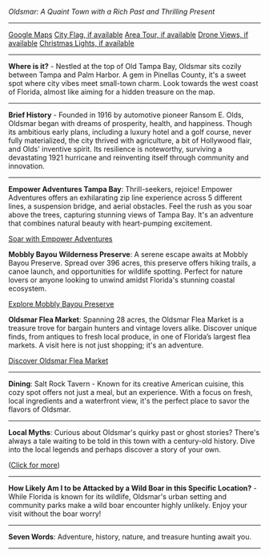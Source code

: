 *Oldsmar: A Quaint Town with a Rich Past and Thrilling Present*

---

[Google Maps](https://www.google.com/maps/place/Oldsmar,+FL/data=!3m1!1e3)
[City Flag, if available](https://www.google.com/search?tbm=isch&q=Oldsmar+FL+Flag+Picture)
[Area Tour, if available](https://www.youtube.com/results?search_query=Oldsmar+FL+4k+tour)
[Drone Views, if available](https://www.youtube.com/results?search_query=Oldsmar+FL+4k+drone)
[Christmas Lights, if available](https://www.youtube.com/results?search_query=Oldsmar+FL+christmas+lights&sp=CAI%253D)

---

**Where is it?** - Nestled at the top of Old Tampa Bay, Oldsmar sits cozily between Tampa and Palm Harbor. A gem in Pinellas County, it's a sweet spot where city vibes meet small-town charm. Look towards the west coast of Florida, almost like aiming for a hidden treasure on the map.

---

**Brief History** - Founded in 1916 by automotive pioneer Ransom E. Olds, Oldsmar began with dreams of prosperity, health, and happiness. Though its ambitious early plans, including a luxury hotel and a golf course, never fully materialized, the city thrived with agriculture, a bit of Hollywood flair, and Olds' inventive spirit. Its resilience is noteworthy, surviving a devastating 1921 hurricane and reinventing itself through community and innovation.

---

**Empower Adventures Tampa Bay**: Thrill-seekers, rejoice! Empower Adventures offers an exhilarating zip line experience across 5 different lines, a suspension bridge, and aerial obstacles. Feel the rush as you soar above the trees, capturing stunning views of Tampa Bay. It's an adventure that combines natural beauty with heart-pumping excitement.

  [Soar with Empower Adventures](https://www.youtube.com/results?search_query=Oldsmar+FL+Empower+Adventures+Tampa+Bay)

**Mobbly Bayou Wilderness Preserve**: A serene escape awaits at Mobbly Bayou Preserve. Spread over 396 acres, this preserve offers hiking trails, a canoe launch, and opportunities for wildlife spotting. Perfect for nature lovers or anyone looking to unwind amidst Florida's stunning coastal ecosystem.

  [Explore Mobbly Bayou Preserve](https://www.youtube.com/results?search_query=Oldsmar+FL+Mobbly+Bayou+Preserve)

**Oldsmar Flea Market**: Spanning 28 acres, the Oldsmar Flea Market is a treasure trove for bargain hunters and vintage lovers alike. Discover unique finds, from antiques to fresh local produce, in one of Florida’s largest flea markets. A visit here is not just shopping; it's an adventure.

  [Discover Oldsmar Flea Market](https://www.youtube.com/results?search_query=Oldsmar+FL+Oldsmar+Flea+Market)

---

**Dining**: Salt Rock Tavern - Known for its creative American cuisine, this cozy spot offers not just a meal, but an experience. With a focus on fresh, local ingredients and a waterfront view, it's the perfect place to savor the flavors of Oldsmar.

---

**Local Myths**: Curious about Oldsmar's quirky past or ghost stories? There's always a tale waiting to be told in this town with a century-old history. Dive into the local legends and perhaps discover a story of your own.

([Click for more](https://www.google.com/search?q=Oldsmar+FL+local+myths))

---

**How Likely Am I to be Attacked by a Wild Boar in this Specific Location?** - While Florida is known for its wildlife, Oldsmar's urban setting and community parks make a wild boar encounter highly unlikely. Enjoy your visit without the boar worry!

---

**Seven Words**: Adventure, history, nature, and treasure hunting await you.

---